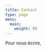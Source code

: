 ```yaml
---
title: Contact
type: page
menu:
  main:
    weight: 99
---
```


Pour nous écrire, 
<script type="text/javascript" language="javascript">
<!-- // Generated by http://rumkin.com/tools/mailto_encoder
ML="ta/:nfm\"grv<.o=shdie>@lc ";
MI=";1H@9C5>761BF0=3G=401G0E=1?B?891B4C?AC4:BC?<=987DG=401G0E=1?B?891B4C?AC4:BC?<=98;21D";
OT="";
for(j=0;j<MI.length;j++){
OT+=ML.charAt(MI.charCodeAt(j)-48);
}document.write(OT);
// --></script>